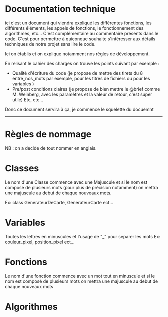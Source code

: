 # Documentation technique

ici c'est un document qui viendra expliqué les différentes fonctions, les différents éléments, les appels de fonctions, le fonctionnement des algorithmes, etc...
C'est complémentaire au commentaire présents dans le code. C'est pour permettre à quiconque souhaite s'intéresser aux détails techniques de notre projet sans lire le code.

Ici on établis et on explique notamment nos règles de développement.

En relisant le cahier des charges on trouve les points suivant par exemple :

- Qualité d'écriture du code (je propose de mettre des tirets du 8 entre_nos_mots par exemple, pour les titres de fichiers ou pour les variables )
- Pre/post conditions claires (je propose de bien mettre le @brief comme M. Weinberg, avec les paramètres et la valeur de retour, c'est super utile)
  Etc, etc...

Donc ce document servira à ça, je commence le squelette du docuemnt

---

# Règles de nommage

NB : on a decide de tout nommer en anglais.

# Classes

Le nom d'une Classe commence avec une Majuscule et si le nom est composé de plusieurs mots
(pour plus de précision notamment) on mettra une majuscule au debut de chaque nouveaux mots.

Ex: class GenerateurDeCarte, GenerateurCarte ect...

# Variables

Toutes les lettres en minuscules et l'usage de "\_" pour separer les mots
Ex: couleur_pixel, position_pixel ect...

# Fonctions

Le nom d'une fonction commence avec un mot tout en minuscule et si le nom est composé de plusieurs mots
on mettra une majuscule au debut de chaque nouveaux mots

# Algorithmes
